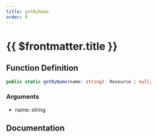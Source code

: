 ```yaml
---
title: getByName
order: 0
---
```


# {{ $frontmatter.title }}

## Function Definition

```ts
public static getByName(name: string): Resource | null;
```

### Arguments

* name: string

## Documentation

<!--@include: ./parts/getByName.md-->
